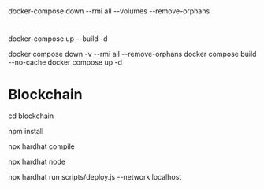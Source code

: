 #
docker-compose down --rmi all --volumes --remove-orphans

# 
docker-compose up --build -d

docker compose down -v --rmi all --remove-orphans
docker compose build --no-cache
docker compose up -d

# Blockchain
cd blockchain

npm install

npx hardhat compile

npx hardhat node

npx hardhat run scripts/deploy.js --network localhost